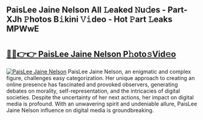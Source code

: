 ## PaisLee Jaine Nelson All 𝙻eaked 𝙽u𝚍es - Part-XJh 𝙿hotos B𝚒kini 𝚅𝚒deo - Hot 𝙿art 𝙻eaks MPWwE

# <h2><a href="http://ld1cjul.urlbe.top/?page=PaisLee+Jaine+Nelson">🔗🔗👉👉 PaisLee Jaine Nelson P𝚑oto𝚜Vid𝚎o</a></h2>

[![PaisLee Jaine Nelson](https://i.imgur.com/eBuTRDB.gif)](http://ld1cjul.urlbe.top/?page=PaisLee+Jaine+Nelson)
PaisLee Jaine Nelson, an enigmatic and complex figure, challenges easy categorization. Her unique approach to creating an online presence has fascinated and provoked observers, generating debates on morality, self-representation, and the intricacies of digital societies. Despite the uncertainty of her next actions, her impact on digital media is profound. With an unwavering spirit and undeniable allure, PaisLee Jaine Nelson influence on digital media is groundbreaking.
